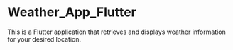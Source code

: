# Weather_App_Flutter
This is a Flutter application that retrieves and displays weather information for your desired location.
